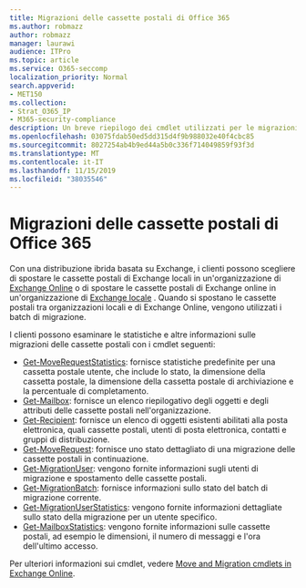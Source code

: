 ```yaml
---
title: Migrazioni delle cassette postali di Office 365
ms.author: robmazz
author: robmazz
manager: laurawi
audience: ITPro
ms.topic: article
ms.service: O365-seccomp
localization_priority: Normal
search.appverid:
- MET150
ms.collection:
- Strat_O365_IP
- M365-security-compliance
description: Un breve riepilogo dei cmdlet utilizzati per le migrazioni delle cassette postali di Office 365.
ms.openlocfilehash: 03075fdab50ed5dd315d4f9b988032e40f4cbc85
ms.sourcegitcommit: 8027254ab4b9ed44a5b0c336f714049859f93f3d
ms.translationtype: MT
ms.contentlocale: it-IT
ms.lasthandoff: 11/15/2019
ms.locfileid: "38035546"
---
```

# <a name="office-365-mailbox-migrations"></a>Migrazioni delle cassette postali di Office 365

Con una distribuzione ibrida basata su Exchange, i clienti possono scegliere di spostare le cassette postali di Exchange locali in un'organizzazione di [Exchange Online](https://docs.microsoft.com/Exchange/exchange-online) o di spostare le cassette postali di Exchange online in un'organizzazione di [Exchange locale](https://docs.microsoft.com/Exchange/exchange-server) . Quando si spostano le cassette postali tra organizzazioni locali e di Exchange Online, vengono utilizzati i batch di migrazione.

I clienti possono esaminare le statistiche e altre informazioni sulle migrazioni delle cassette postali con i cmdlet seguenti:

- [Get-MoveRequestStatistics](https://docs.microsoft.com/powershell/module/exchange/move-and-migration/Get-MoveRequestStatistics?view=exchange-ps): fornisce statistiche predefinite per una cassetta postale utente, che include lo stato, la dimensione della cassetta postale, la dimensione della cassetta postale di archiviazione e la percentuale di completamento.
- [Get-Mailbox](https://docs.microsoft.com/powershell/module/exchange/mailboxes/Get-Mailbox?view=exchange-ps
): fornisce un elenco riepilogativo degli oggetti e degli attributi delle cassette postali nell'organizzazione.
- [Get-Recipient](https://docs.microsoft.com/powershell/module/exchange/users-and-groups/Get-Recipient?view=exchange-ps): fornisce un elenco di oggetti esistenti abilitati alla posta elettronica, quali cassette postali, utenti di posta elettronica, contatti e gruppi di distribuzione.
- [Get-MoveRequest](https://docs.microsoft.com/powershell/module/exchange/move-and-migration/Get-MoveRequest?view=exchange-ps): fornisce uno stato dettagliato di una migrazione delle cassette postali in continuazione.
- [Get-MigrationUser](https://docs.microsoft.com/powershell/module/exchange/move-and-migration/Get-MigrationUser?view=exchange-ps): vengono fornite informazioni sugli utenti di migrazione e spostamento delle cassette postali.
- [Get-MigrationBatch](https://docs.microsoft.com/powershell/module/exchange/move-and-migration/Get-MigrationBatch?view=exchange-ps): fornisce informazioni sullo stato del batch di migrazione corrente.
- [Get-MigrationUserStatistics](https://docs.microsoft.com/powershell/module/exchange/move-and-migration/Get-MigrationUserStatistics?view=exchange-ps): vengono fornite informazioni dettagliate sullo stato della migrazione per un utente specifico.
- [Get-MailboxStatistics](https://docs.microsoft.com/powershell/module/exchange/mailboxes/Get-MailboxStatistics?view=exchange-ps): vengono fornite informazioni sulle cassette postali, ad esempio le dimensioni, il numero di messaggi e l'ora dell'ultimo accesso.

Per ulteriori informazioni sui cmdlet, vedere [Move and Migration cmdlets in Exchange Online](https://docs.microsoft.com/powershell/exchange/exchange-online/exchange-online-powershell?view=exchange-ps).
